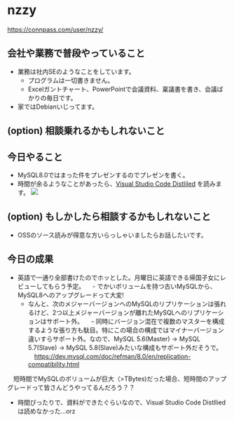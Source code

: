 # nzzy
https://connpass.com/user/nzzy/

## 会社や業務で普段やっていること
- 業務は社内SEのようなことをしています。
	- プログラムは一切書きません。
	- Excelガントチャート、PowerPointで会議資料、稟議書を書き、会議ばかりの毎日です。
- 家ではDebianいじってます。

## (option) 相談乗れるかもしれないこと

## 今日やること
- MySQL8.0ではまった件をプレゼンするのでプレゼンを書く。
- 時間が余るようなことがあったら、[Visual Studio Code Distliled](https://www.amazon.co.jp/dp/B07L1JVP8G) を読みます。
 ![](https://images-fe.ssl-images-amazon.com/images/I/41VjsZvpjLL.jpg)

## (option) もしかしたら相談するかもしれないこと
- OSSのソース読みが得意な方いらっしゃいましたらお話したいです。

## 今日の成果
- 英語で一通り全部書けたのでホッとした。月曜日に英語できる帰国子女にレビューしてもらう予定。
　- でかいボリュームを持つ古いMySQLから、MySQL8へのアップグレードって大変!
    - なんと、次のメジャーバージョンへのMySQLのリプリケーションは張れるけど、2つ以上メジャーバージョンが離れたMySQLへのリプリケーションはサポート外。
　- 同時にバージョン混在で複数のマスターを構成するような張り方も駄目。特にこの場合の構成ではマイナーバージョン違いすらサポート外。なので、MySQL 5.6(Master) -> MySQL 5.7(Slave) -> MySQL 5.8(Slave)みたいな構成もサポート外だそうで。
　https://dev.mysql.com/doc/refman/8.0/en/replication-compatibility.html

 　短時間でMySQLのボリュームが巨大（>TBytes)だった場合、短時間のアップグレードって皆さんどうやってるんだろう？？

- 時間ぴったりで、資料ができたぐらいなので、Visual Studio Code Distlliedは読めなかった...orz
